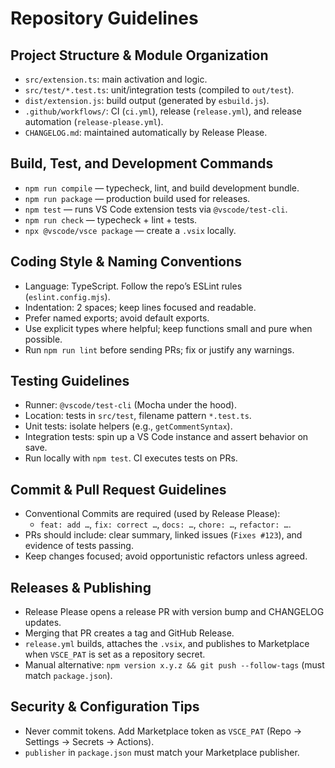 # Repository Guidelines

## Project Structure & Module Organization
- `src/extension.ts`: main activation and logic.
- `src/test/*.test.ts`: unit/integration tests (compiled to `out/test`).
- `dist/extension.js`: build output (generated by `esbuild.js`).
- `.github/workflows/`: CI (`ci.yml`), release (`release.yml`), and release automation (`release-please.yml`).
- `CHANGELOG.md`: maintained automatically by Release Please.

## Build, Test, and Development Commands
- `npm run compile` — typecheck, lint, and build development bundle.
- `npm run package` — production build used for releases.
- `npm test` — runs VS Code extension tests via `@vscode/test-cli`.
- `npm run check` — typecheck + lint + tests.
- `npx @vscode/vsce package` — create a `.vsix` locally.

## Coding Style & Naming Conventions
- Language: TypeScript. Follow the repo’s ESLint rules (`eslint.config.mjs`).
- Indentation: 2 spaces; keep lines focused and readable.
- Prefer named exports; avoid default exports.
- Use explicit types where helpful; keep functions small and pure when possible.
- Run `npm run lint` before sending PRs; fix or justify any warnings.

## Testing Guidelines
- Runner: `@vscode/test-cli` (Mocha under the hood).
- Location: tests in `src/test`, filename pattern `*.test.ts`.
- Unit tests: isolate helpers (e.g., `getCommentSyntax`).
- Integration tests: spin up a VS Code instance and assert behavior on save.
- Run locally with `npm test`. CI executes tests on PRs.

## Commit & Pull Request Guidelines
- Conventional Commits are required (used by Release Please):
  - `feat: add …`, `fix: correct …`, `docs: …`, `chore: …`, `refactor: …`.
- PRs should include: clear summary, linked issues (`Fixes #123`), and evidence of tests passing.
- Keep changes focused; avoid opportunistic refactors unless agreed.

## Releases & Publishing
- Release Please opens a release PR with version bump and CHANGELOG updates.
- Merging that PR creates a tag and GitHub Release.
- `release.yml` builds, attaches the `.vsix`, and publishes to Marketplace when `VSCE_PAT` is set as a repository secret.
- Manual alternative: `npm version x.y.z && git push --follow-tags` (must match `package.json`).

## Security & Configuration Tips
- Never commit tokens. Add Marketplace token as `VSCE_PAT` (Repo → Settings → Secrets → Actions).
- `publisher` in `package.json` must match your Marketplace publisher.

